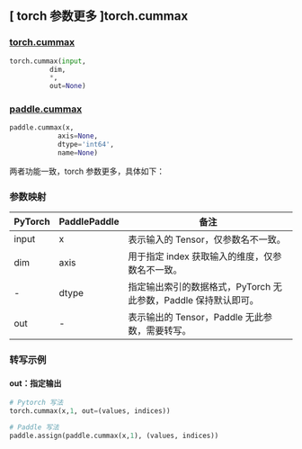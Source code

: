 ## [ torch 参数更多 ]torch.cummax

### [torch.cummax](https://pytorch.org/docs/stable/generated/torch.cummax.html?highlight=cummax#torch.cummax)

```python
torch.cummax(input,
          dim,
          *,
          out=None)
```

### [paddle.cummax](https://www.paddlepaddle.org.cn/documentation/docs/zh/develop/api/paddle/cummax_cn.html#cummax)

```python
paddle.cummax(x,
            axis=None,
            dtype='int64',
            name=None)
```

两者功能一致，torch 参数更多，具体如下：

### 参数映射
| PyTorch       | PaddlePaddle | 备注                                                   |
| ------------- | ------------ | ------------------------------------------------------ |
| input          | x          | 表示输入的 Tensor，仅参数名不一致。                        |
| dim          | axis         | 用于指定 index 获取输入的维度，仅参数名不一致。             |
| -        | dtype |  指定输出索引的数据格式，PyTorch 无此参数，Paddle 保持默认即可。 |
| out        | - |  表示输出的 Tensor，Paddle 无此参数，需要转写。 |

### 转写示例
#### out：指定输出

```python
# Pytorch 写法
torch.cummax(x,1, out=(values, indices))

# Paddle 写法
paddle.assign(paddle.cummax(x,1), (values, indices))
```
